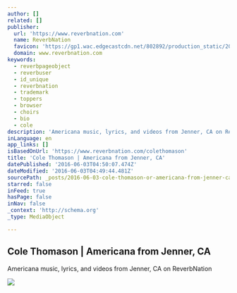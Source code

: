 ```yaml
---
author: []
related: []
publisher:
  url: 'https://www.reverbnation.com'
  name: ReverbNation
  favicon: 'https://gp1.wac.edgecastcdn.net/802892/production_static/20160602155738/images/favicon.ico'
  domain: www.reverbnation.com
keywords:
  - reverbpageobject
  - reverbuser
  - id_unique
  - reverbnation
  - trademark
  - toppers
  - browser
  - choirs
  - bio
  - cole
description: 'Americana music, lyrics, and videos from Jenner, CA on ReverbNation'
inLanguage: en
app_links: []
isBasedOnUrl: 'https://www.reverbnation.com/colethomason'
title: 'Cole Thomason | Americana from Jenner, CA'
datePublished: '2016-06-03T04:50:07.474Z'
dateModified: '2016-06-03T04:49:44.481Z'
sourcePath: _posts/2016-06-03-cole-thomason-or-americana-from-jenner-ca.md
starred: false
inFeed: true
hasPage: false
inNav: false
_context: 'http://schema.org'
_type: MediaObject

---
```

<article style=""><h1>Cole Thomason | Americana from Jenner, CA</h1><p>Americana music, lyrics, and videos from Jenner, CA on ReverbNation</p><img src="https://gp1.wac.edgecastcdn.net/802892/production_public/Artist/2674228/image/1387313683_artist_2674228-1387313669.jpg" /></article>
